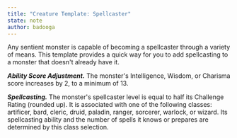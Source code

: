 ```yaml
---
title: "Creature Template: Spellcaster"
state: note
author: badooga
---
```

Any sentient monster is capable of becoming a spellcaster through a variety of means. This template provides a quick way for you to add spellcasting to a monster that doesn't already have it.

***Ability Score Adjustment.*** The monster's Intelligence, Wisdom, or Charisma score increases by 2, to a minimum of 13.

***Spellcasting.*** The monster's spellcaster level is equal to half its Challenge Rating (rounded up). It is associated with one of the following classes: artificer, bard, cleric, druid, paladin, ranger, sorcerer, warlock, or wizard. Its spellcasting ability and the number of spells it knows or prepares are determined by this class selection.